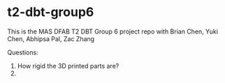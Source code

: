# t2-dbt-group6
This is the MAS DFAB T2 DBT Group 6 project repo with Brian Chen, Yuki Chen, Abhipsa Pal, Zac Zhang


Questions:
1. How rigid the 3D printed parts are?
2. 
